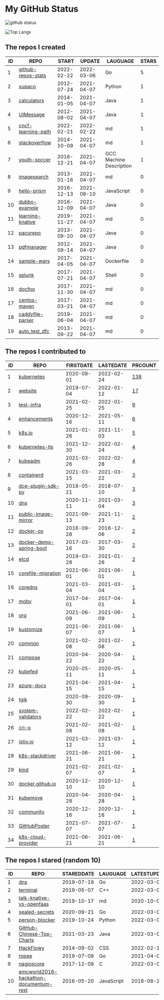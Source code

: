 # My GitHub Status

<img src="https://github-readme-stats-1.yihong0618.vercel.app/api?username=pacoxu&show_icons=true&&&hide_title=true&count_private=true" alt="github status" />

![Top Langs](https://github-readme-stats-1.yihong0618.vercel.app/api/top-langs/?username=pacoxu&layout=compact)

<!--START_SECTION:my_github-->
## The repos I created
| ID |                                REPO                                |   START    |   UPDATE   |        LAUGUAGE         | STARS |
|----|--------------------------------------------------------------------|------------|------------|-------------------------|-------|
|  1 | [github-repos-stats](https://github.com/pacoxu/github-repos-stats) | 2022-02-22 | 2022-03-06 | Go                      |     5 |
|  2 | [xupaco](https://github.com/pacoxu/xupaco)                         | 2012-07-24 | 2021-04-07 | Python                  |     1 |
|  3 | [calculators](https://github.com/pacoxu/calculators)               | 2014-01-05 | 2021-04-07 | Java                    |     1 |
|  4 | [UIMessage](https://github.com/pacoxu/UIMessage)                   | 2012-08-02 | 2021-04-07 | Java                    |     1 |
|  5 | [cncf-learning-path](https://github.com/pacoxu/cncf-learning-path) | 2022-02-21 | 2022-02-22 | md                      |     1 |
|  6 | [stackoverflow](https://github.com/pacoxu/stackoverflow)           | 2014-10-09 | 2021-04-07 | md                      |     1 |
|  7 | [youth-soccer](https://github.com/pacoxu/youth-soccer)             | 2016-12-21 | 2021-04-07 | GCC Machine Description |     1 |
|  8 | [imagesearch](https://github.com/pacoxu/imagesearch)               | 2013-01-16 | 2021-04-07 | md                      |     0 |
|  9 | [hello-prism](https://github.com/pacoxu/hello-prism)               | 2016-12-13 | 2021-08-10 | JavaScript              |     0 |
| 10 | [dubbo-example](https://github.com/pacoxu/dubbo-example)           | 2016-12-09 | 2021-04-07 | Java                    |     0 |
| 11 | [learning-knative](https://github.com/pacoxu/learning-knative)     | 2019-11-27 | 2021-04-07 | md                      |     0 |
| 12 | [pacorepo](https://github.com/pacoxu/pacorepo)                     | 2013-09-20 | 2021-04-07 | Java                    |     0 |
| 13 | [pdfmanager](https://github.com/pacoxu/pdfmanager)                 | 2012-09-14 | 2021-04-07 | Java                    |     0 |
| 14 | [sample-wars](https://github.com/pacoxu/sample-wars)               | 2017-04-05 | 2021-04-07 | Dockerfile              |     0 |
| 15 | [splunk](https://github.com/pacoxu/splunk)                         | 2017-07-21 | 2021-04-07 | Shell                   |     0 |
| 16 | [docfoo](https://github.com/pacoxu/docfoo)                         | 2017-11-30 | 2021-04-07 | md                      |     0 |
| 17 | [centos-maven](https://github.com/pacoxu/centos-maven)             | 2017-03-21 | 2021-04-07 | md                      |     0 |
| 18 | [caddyfile-parser](https://github.com/pacoxu/caddyfile-parser)     | 2019-06-04 | 2021-04-07 | md                      |     0 |
| 19 | [auto_test_dfc](https://github.com/pacoxu/auto_test_dfc)           | 2013-09-22 | 2021-04-07 | md                      |     0 |

## The repos I contributed to
| ID |                                      REPO                                       | FIRSTDATE  | LASTEDATE  |                                            PRCOUNT                                             |
|----|---------------------------------------------------------------------------------|------------|------------|------------------------------------------------------------------------------------------------|
|  1 | [kubernetes](https://github.com/kubernetes/kubernetes)                          | 2020-09-01 | 2022-02-24 | [138](https://github.com/kubernetes/kubernetes/pulls?q=is%3Apr+author%3Apacoxu)                |
|  2 | [website](https://github.com/klts-io/website)                                   | 2019-07-04 | 2022-01-12 | [17](https://github.com/klts-io/website/pulls?q=is%3Apr+author%3Apacoxu)                       |
|  3 | [test-infra](https://github.com/kubernetes/test-infra)                          | 2021-02-25 | 2022-01-25 | [9](https://github.com/kubernetes/test-infra/pulls?q=is%3Apr+author%3Apacoxu)                  |
|  4 | [enhancements](https://github.com/kubernetes/enhancements)                      | 2020-12-16 | 2021-05-11 | [6](https://github.com/kubernetes/enhancements/pulls?q=is%3Apr+author%3Apacoxu)                |
|  5 | [k8s.io](https://github.com/kubernetes/k8s.io)                                  | 2021-01-26 | 2021-11-03 | [5](https://github.com/kubernetes/k8s.io/pulls?q=is%3Apr+author%3Apacoxu)                      |
|  6 | [kubernetes-lts](https://github.com/klts-io/kubernetes-lts)                     | 2021-12-30 | 2022-02-24 | [4](https://github.com/klts-io/kubernetes-lts/pulls?q=is%3Apr+author%3Apacoxu)                 |
|  7 | [kubeadm](https://github.com/kubernetes/kubeadm)                                | 2021-03-26 | 2022-02-28 | [4](https://github.com/kubernetes/kubeadm/pulls?q=is%3Apr+author%3Apacoxu)                     |
|  8 | [containerd](https://github.com/containerd/containerd)                          | 2021-03-15 | 2021-03-22 | [3](https://github.com/containerd/containerd/pulls?q=is%3Apr+author%3Apacoxu)                  |
|  9 | [dce-plugin-sdk-py](https://github.com/DaoCloud/dce-plugin-sdk-py)              | 2018-05-21 | 2018-07-10 | [3](https://github.com/DaoCloud/dce-plugin-sdk-py/pulls?q=is%3Apr+author%3Apacoxu)             |
| 10 | [dns](https://github.com/kubernetes/dns)                                        | 2020-11-11 | 2021-03-04 | [3](https://github.com/kubernetes/dns/pulls?q=is%3Apr+author%3Apacoxu)                         |
| 11 | [public-image-mirror](https://github.com/DaoCloud/public-image-mirror)          | 2021-09-13 | 2021-11-23 | [2](https://github.com/DaoCloud/public-image-mirror/pulls?q=is%3Apr+author%3Apacoxu)           |
| 12 | [docker-py](https://github.com/docker/docker-py)                                | 2016-09-28 | 2016-12-06 | [2](https://github.com/docker/docker-py/pulls?q=is%3Apr+author%3Apacoxu)                       |
| 13 | [docker-demo-spring-boot](https://github.com/DaoCloud/docker-demo-spring-boot)  | 2017-03-16 | 2017-03-30 | [2](https://github.com/DaoCloud/docker-demo-spring-boot/pulls?q=is%3Apr+author%3Apacoxu)       |
| 14 | [etcd](https://github.com/etcd-io/etcd)                                         | 2019-03-28 | 2021-01-26 | [2](https://github.com/etcd-io/etcd/pulls?q=is%3Apr+author%3Apacoxu)                           |
| 15 | [corefile-migration](https://github.com/coredns/corefile-migration)             | 2021-06-01 | 2021-06-01 | [1](https://github.com/coredns/corefile-migration/pulls?q=is%3Apr+author%3Apacoxu)             |
| 16 | [coredns](https://github.com/coredns/coredns)                                   | 2021-03-04 | 2021-03-04 | [1](https://github.com/coredns/coredns/pulls?q=is%3Apr+author%3Apacoxu)                        |
| 17 | [moby](https://github.com/moby/moby)                                            | 2017-04-01 | 2017-04-01 | [1](https://github.com/moby/moby/pulls?q=is%3Apr+author%3Apacoxu)                              |
| 18 | [org](https://github.com/kubernetes/org)                                        | 2021-06-09 | 2021-06-09 | [1](https://github.com/kubernetes/org/pulls?q=is%3Apr+author%3Apacoxu)                         |
| 19 | [kustomize](https://github.com/kubernetes-sigs/kustomize)                       | 2021-06-07 | 2021-06-07 | [1](https://github.com/kubernetes-sigs/kustomize/pulls?q=is%3Apr+author%3Apacoxu)              |
| 20 | [common](https://github.com/containers/common)                                  | 2021-02-08 | 2021-02-08 | [1](https://github.com/containers/common/pulls?q=is%3Apr+author%3Apacoxu)                      |
| 21 | [compose](https://github.com/docker/compose)                                    | 2020-04-22 | 2020-04-22 | [1](https://github.com/docker/compose/pulls?q=is%3Apr+author%3Apacoxu)                         |
| 22 | [kubefed](https://github.com/kubernetes-sigs/kubefed)                           | 2020-05-11 | 2020-05-11 | [1](https://github.com/kubernetes-sigs/kubefed/pulls?q=is%3Apr+author%3Apacoxu)                |
| 23 | [azure-docs](https://github.com/MicrosoftDocs/azure-docs)                       | 2021-04-15 | 2021-04-15 | [1](https://github.com/MicrosoftDocs/azure-docs/pulls?q=is%3Apr+author%3Apacoxu)               |
| 24 | [tgik](https://github.com/vmware-tanzu/tgik)                                    | 2020-09-30 | 2020-09-30 | [1](https://github.com/vmware-tanzu/tgik/pulls?q=is%3Apr+author%3Apacoxu)                      |
| 25 | [system-validators](https://github.com/kubernetes/system-validators)            | 2022-02-22 | 2022-02-22 | [1](https://github.com/kubernetes/system-validators/pulls?q=is%3Apr+author%3Apacoxu)           |
| 26 | [cri-o](https://github.com/cri-o/cri-o)                                         | 2021-02-08 | 2021-02-08 | [1](https://github.com/cri-o/cri-o/pulls?q=is%3Apr+author%3Apacoxu)                            |
| 27 | [istio.io](https://github.com/istio/istio.io)                                   | 2021-03-12 | 2021-03-12 | [1](https://github.com/istio/istio.io/pulls?q=is%3Apr+author%3Apacoxu)                         |
| 28 | [k8s-stackdriver](https://github.com/GoogleCloudPlatform/k8s-stackdriver)       | 2021-06-21 | 2021-06-21 | [1](https://github.com/GoogleCloudPlatform/k8s-stackdriver/pulls?q=is%3Apr+author%3Apacoxu)    |
| 29 | [kind](https://github.com/kubernetes-sigs/kind)                                 | 2021-02-07 | 2021-02-07 | [1](https://github.com/kubernetes-sigs/kind/pulls?q=is%3Apr+author%3Apacoxu)                   |
| 30 | [docker.github.io](https://github.com/docker/docker.github.io)                  | 2020-12-10 | 2020-12-10 | [1](https://github.com/docker/docker.github.io/pulls?q=is%3Apr+author%3Apacoxu)                |
| 31 | [kubemove](https://github.com/kubemove/kubemove)                                | 2020-04-28 | 2020-04-28 | [1](https://github.com/kubemove/kubemove/pulls?q=is%3Apr+author%3Apacoxu)                      |
| 32 | [community](https://github.com/kubernetes/community)                            | 2020-12-16 | 2020-12-16 | [1](https://github.com/kubernetes/community/pulls?q=is%3Apr+author%3Apacoxu)                   |
| 33 | [GitHubPoster](https://github.com/yihong0618/GitHubPoster)                      | 2021-07-07 | 2021-07-07 | [1](https://github.com/yihong0618/GitHubPoster/pulls?q=is%3Apr+author%3Apacoxu)                |
| 34 | [k8s-cloud-provider](https://github.com/GoogleCloudPlatform/k8s-cloud-provider) | 2021-06-21 | 2021-06-21 | [1](https://github.com/GoogleCloudPlatform/k8s-cloud-provider/pulls?q=is%3Apr+author%3Apacoxu) |

## The repos I stared (random 10)
| ID |                                                               REPO                                                                | STAREDDATE |  LAUGUAGE  | LATESTUPDATE |
|----|-----------------------------------------------------------------------------------------------------------------------------------|------------|------------|--------------|
|  1 | [dns](https://github.com/kubernetes/dns)                                                                                          | 2019-07-19 | Go         | 2022-03-03   |
|  2 | [terminal](https://github.com/microsoft/terminal)                                                                                 | 2019-05-07 | C++        | 2022-03-07   |
|  3 | [talk-knative-vs-openfaas](https://github.com/carsonoid/talk-knative-vs-openfaas)                                                 | 2019-10-17 | md         | 2020-10-03   |
|  4 | [sealed-secrets](https://github.com/bitnami-labs/sealed-secrets)                                                                  | 2020-09-21 | Go         | 2022-03-08   |
|  5 | [person-blocker](https://github.com/minimaxir/person-blocker)                                                                     | 2019-10-24 | Python     | 2022-03-06   |
|  6 | [GitHub-Chinese-Top-Charts](https://github.com/GrowingGit/GitHub-Chinese-Top-Charts)                                              | 2021-03-23 | Java       | 2022-03-08   |
|  7 | [HackFlowy](https://github.com/abhshkdz/HackFlowy)                                                                                | 2014-09-02 | CSS        | 2022-02-14   |
|  8 | [ropee](https://github.com/DaoCloud/ropee)                                                                                        | 2019-07-08 | Go         | 2021-04-02   |
|  9 | [nagioscore](https://github.com/NagiosEnterprises/nagioscore)                                                                     | 2017-12-08 | C          | 2022-03-06   |
| 10 | [emcworld2016-hackathon-documentum-rest](https://github.com/Enterprise-Content-Management/emcworld2016-hackathon-documentum-rest) | 2016-05-20 | JavaScript | 2018-08-20   |

<!--END_SECTION:my_github-->
